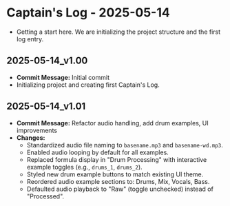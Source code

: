 # Captain's Log - 2025-05-14

- Getting a start here. We are initializing the project structure and the first log entry. 

## 2025-05-14_v1.00
- **Commit Message:** Initial commit
- Initializing project and creating first Captain's Log. 

## 2025-05-14_v1.01
- **Commit Message:** Refactor audio handling, add drum examples, UI improvements
- **Changes:**
    - Standardized audio file naming to `basename.mp3` and `basename-wd.mp3`.
    - Enabled audio looping by default for all examples.
    - Replaced formula display in "Drum Processing" with interactive example toggles (e.g., `drums_1`, `drums_2`).
    - Styled new drum example buttons to match existing UI theme.
    - Reordered audio example sections to: Drums, Mix, Vocals, Bass.
    - Defaulted audio playback to "Raw" (toggle unchecked) instead of "Processed". 
